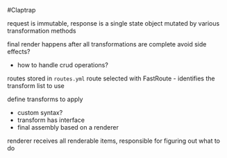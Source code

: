 #Claptrap

request is immutable, response is a single state object mutated by various
transformation methods

final render happens after all transformations are complete
avoid side effects?
- how to handle crud operations?

routes stored in `routes.yml`
route selected with FastRoute - identifies the transform list to use

define transforms to apply
- custom syntax?
- transform has interface
- final assembly based on a renderer

renderer receives all renderable items, responsible for figuring out what to do
